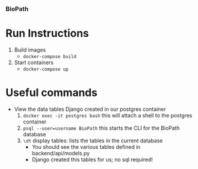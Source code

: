 ### BioPath
# Run Instructions
1. Build images
    - `docker-compose build`
1. Start containers
    - `docker-compose up`

# Useful commands
- View the data tables Django created in our postgres container
    1. `docker exec -it postgres bash` this will attach a shell to the postgres container
    1. `psql --user=username BioPath` this starts the CLI for the BioPath database
    1. `\dt` display tables: lists the tables in the current database
        - You should see the various tables defined in backend/api/models.py
        - Django created this tables for us; no sql required!